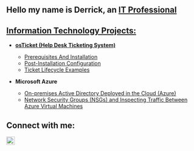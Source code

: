 ## Hello my name is Derrick, an <a href="https://www.linkedin.com/in/derrickemaples/">IT Professional

<h2> Information Technology Projects:</h2>


- <b>osTicket (Help Desk Ticketing System)</b>
  - [Prerequisites And Installation](https://github.com/derrickmaples/osticket-prereqs)
  - [Post-Installation Configuration](https://github.com/derrickmaples/post-install-config)
  - [Ticket Lifecycle Examples](https://github.com/derrickmaples/ticket-lifecycle)

- <b>Microsoft Azure</b>
  - [On-premises Active Directory Deployed in the Cloud (Azure)](https://github.com/derrickmaples/active-directory)
  - [Network Security Groups (NSGs) and Inspecting Traffic Between Azure Virtual Machines](https://github.com/derrickmaples/network-security-groups)


<h2> Connect with me:</h2>

[<img align="left" alt="Derrick | LinkedIn" width="22px" src="https://cdn.jsdelivr.net/npm/simple-icons@v3/icons/linkedin.svg" />][linkedin]

[linkedin]: https://www.linkedin.com/in/derrickemaples/
